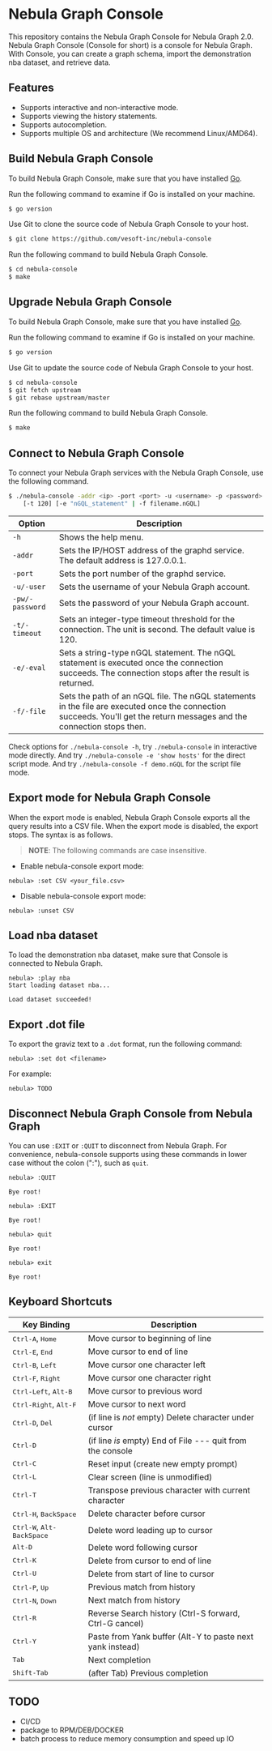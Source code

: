 # Nebula Graph Console

This repository contains the Nebula Graph Console for Nebula Graph 2.0. Nebula Graph Console (Console for short) is a console for Nebula Graph. With Console, you can create a graph schema, import the demonstration nba dataset, and retrieve data.

## Features

- Supports interactive and non-interactive mode.
- Supports viewing the history statements.
- Supports autocompletion.
- Supports multiple OS and architecture (We recommend Linux/AMD64).

## Build Nebula Graph Console

To build Nebula Graph Console, make sure that you have installed [Go](https://golang.org/doc/install).

Run the following command to examine if Go is installed on your machine.

```bash
$ go version
```

Use Git to clone the source code of Nebula Graph Console to your host.

```bash
$ git clone https://github.com/vesoft-inc/nebula-console
```

Run the following command to build Nebula Graph Console.

```bash
$ cd nebula-console
$ make
```

## Upgrade Nebula Graph Console

To build Nebula Graph Console, make sure that you have installed [Go](https://golang.org/doc/install).

Run the following command to examine if Go is installed on your machine.

```bash
$ go version
```

Use Git to update the source code of Nebula Graph Console to your host.

```bash
$ cd nebula-console
$ git fetch upstream
$ git rebase upstream/master
```

Run the following command to build Nebula Graph Console.

```bash
$ make
```

## Connect to Nebula Graph Console

To connect your Nebula Graph services with the Nebula Graph Console, use the following command.

```bash
$ ./nebula-console -addr <ip> -port <port> -u <username> -p <password>
    [-t 120] [-e "nGQL_statement" | -f filename.nGQL]
```

| Option       | Description                                                                                                                                                                   |
| ------------ | ----------------------------------------------------------------------------------------------------------------------------------------------------------------------------- |
| `-h`           | Shows the help menu.                                                                                                                                                           |
| `-addr`        | Sets the IP/HOST address of the graphd service. The default address is 127.0.0.1.                                                                                                   |
| `-port`        | Sets the port number of the graphd service.                                                                                                   |
| `-u/-user`     | Sets the username of your Nebula Graph account.                                                                                                |
| `-pw/-password`| Sets the password of your Nebula Graph account.                                                                             |
| `-t/-timeout`  | Sets an integer-type timeout threshold for the connection. The unit is second. The default value is 120.                                                                        |
| `-e/-eval`     | Sets a string-type nGQL statement. The nGQL statement is executed once the connection succeeds. The connection stops after the result is returned.             |
| `-f/-file`     | Sets the path of an nGQL file. The nGQL statements in the file are executed once the connection succeeds. You'll get the return messages and the connection stops then. |

Check options for `./nebula-console -h`, try `./nebula-console` in interactive mode directly.
And try `./nebula-console -e 'show hosts'` for the direct script mode.
And try `./nebula-console -f demo.nGQL` for the script file mode.

## Export mode for Nebula Graph Console

When the export mode is enabled, Nebula Graph Console exports all the query results into a CSV file. When the export mode is disabled, the export stops. The syntax is as follows.

> **NOTE**: The following commands are case insensitive.

* Enable nebula-console export mode:

```nGQL
nebula> :set CSV <your_file.csv>
```

* Disable nebula-console export mode:

```nGQL
nebula> :unset CSV
```

## Load nba dataset

To load the demonstration nba dataset, make sure that Console is connected to Nebula Graph.

```ngql
nebula> :play nba
Start loading dataset nba...

Load dataset succeeded!
```

## Export .dot file

To export the graviz text to a `.dot` format, run the following command:

```ngql
nebula> :set dot <filename>
```

For example:

```ngql
nebula> TODO
```

## Disconnect Nebula Graph Console from Nebula Graph

You can use `:EXIT` or `:QUIT` to disconnect from Nebula Graph. For convenience, nebula-console supports using these commands in lower case without the colon (":"), such as `quit`.

```nGQL
nebula> :QUIT

Bye root!

nebula> :EXIT

Bye root!

nebula> quit

Bye root!

nebula> exit

Bye root!
```

## Keyboard Shortcuts

Key Binding                                     | Description
------------------------------------------------|-----------------------------------------------------------
<kbd>Ctrl-A</kbd>, <kbd>Home</kbd>              | Move cursor to beginning of line
<kbd>Ctrl-E</kbd>, <kbd>End</kbd>               | Move cursor to end of line
<kbd>Ctrl-B</kbd>, <kbd>Left</kbd>              | Move cursor one character left
<kbd>Ctrl-F</kbd>, <kbd>Right</kbd>             | Move cursor one character right
<kbd>Ctrl-Left</kbd>, <kbd>Alt-B</kbd>          | Move cursor to previous word
<kbd>Ctrl-Right</kbd>, <kbd>Alt-F</kbd>         | Move cursor to next word
<kbd>Ctrl-D</kbd>, <kbd>Del</kbd>               | (if line is *not* empty) Delete character under cursor
<kbd>Ctrl-D</kbd>                               | (if line *is* empty) End of File --- quit from the console
<kbd>Ctrl-C</kbd>                               | Reset input (create new empty prompt)
<kbd>Ctrl-L</kbd>                               | Clear screen (line is unmodified)
<kbd>Ctrl-T</kbd>                               | Transpose previous character with current character
<kbd>Ctrl-H</kbd>, <kbd>BackSpace</kbd>         | Delete character before cursor
<kbd>Ctrl-W</kbd>, <kbd>Alt-BackSpace</kbd>     | Delete word leading up to cursor
<kbd>Alt-D</kbd>                                | Delete word following cursor
<kbd>Ctrl-K</kbd>                               | Delete from cursor to end of line
<kbd>Ctrl-U</kbd>                               | Delete from start of line to cursor
<kbd>Ctrl-P</kbd>, <kbd>Up</kbd>                | Previous match from history
<kbd>Ctrl-N</kbd>, <kbd>Down</kbd>              | Next match from history
<kbd>Ctrl-R</kbd>                               | Reverse Search history (Ctrl-S forward, Ctrl-G cancel)
<kbd>Ctrl-Y</kbd>                               | Paste from Yank buffer (Alt-Y to paste next yank instead)
<kbd>Tab</kbd>                                  | Next completion
<kbd>Shift-Tab</kbd>                            | (after Tab) Previous completion

## TODO

- CI/CD
- package to RPM/DEB/DOCKER
- batch process to reduce memory consumption and speed up IO

